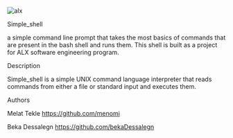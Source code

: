 
![alx](https://user-images.githubusercontent.com/88313588/140196750-eead3bba-36ef-4403-9f0a-adf1379dc39b.jpg)

Simple_shell

a simple command line prompt that takes the most basics of commands that are present in the bash shell and runs them. This shell is built as a project for ALX software engineering program.

Description

Simple_shell is a simple UNIX command language interpreter that reads commands from either a file or standard input and executes them.

Authors

Melat Tekle https://github.com/menomi

Beka Dessalegn https://github.com/bekaDessalegn
